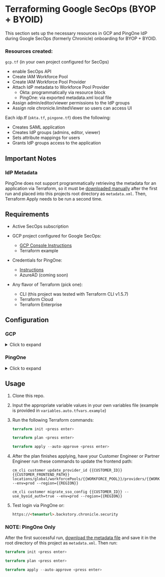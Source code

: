 # Terraforming Google SecOps (BYOP + BYOID)

This section sets up the necessary resources in GCP and PingOne IdP during Google SecOps (formerly Chronicle) onboarding for BYOP + BYOID.

### Resources created:

`gcp.tf` (in your own project configured for SecOps)

- enable SecOps API
- Create IAM Workforce Pool
- Create IAM Workforce Pool Provider
- Attach IdP metadata to Workforce Pool Provider
    - Okta: programmatically via resource block
    - PingOne: via exported metadata.xml local file
- Assign admin/editor/viewer permissions to the IdP groups
- Assign role chronicle.limitedViewer so users can access UI

Each idp.tf (`okta.tf`, `pingone.tf`) does the following:
- Creates SAML application
- Creates IdP groups (admins, editor, viewer)
- Sets attribute mappings for users
- Grants IdP groups access to the application


## Important Notes


### IdP Metadata

PingOne does not support programmatically retrieving the metadata for an application via Terraform, so it must be [downloaded manually](https://docs.pingidentity.com/r/en-us/pingone/p1_t_downloadidpmetadataapps) after the first run and placed into this projects root directory as `metadata.xml`. Then, Terraform Apply needs to be run a second time.


## Requirements

- Active SecOps subscription

- GCP project configured for Google SecOps:
    - [GCP Console Instructions](https://cloud.google.com/chronicle/docs/onboard/configure-cloud-project)
    - Terraform example

- Credentials for PingOne:
    - [Instructions](https://terraform.pingidentity.com/getting-started/pingone/)
    - AzureAD (coming soon)

- Any flavor of Terraform (pick one):
    - CLI (this project was tested with Terraform CLI v1.5.7)
    - Terraform Cloud
    - Terraform Enterprise


## Configuration

### GCP

<details>
<summary>Click to expand</summary>
<br>   
1. Authenticate with GCP:

- the easiest way is via gcloud:
    - `gcloud auth application-default login`
        - this should be run where you're running Terraform
- other methods, such as service account impersonation, Terraform Cloud environment variables, and more can be found in the [provider documentation](https://registry.terraform.io/providers/hashicorp/google/latest/docs/guides/provider_reference#authentication)

<br>   
2. Set the appropriate values for the respective GCP and SecOps variables: 
<br>
<br>

Variable | Description | Example
-- | -- | --
google_organization | This is the org name of GCP Organization.  | acmecorp.com
gcp_project_id | ID of the project configured for SecOps. | acmecorp-chronicle 
secops_tenant_url | URL of your SecOps tenant | https://acmecorp.backstory.chronicle.security


</details>

### PingOne

<details>
<summary>Click to expand</summary>

<br>1. Follow the [instructions](https://terraform.pingidentity.com/getting-started/pingone/) to create a worker application for Terraform and generate credentials.
<br>
2. Set the appropriate values for the respective PingOne variables: 

Variable | Description | Example
-- | -- | --
pingone_client_id | Client ID for the worker app client.  | xxxxxxxx-xxxx-xxxx-xxxx-xxxxxxxxxx
pingone_client_secret | Client secret for the worker app client.  | xxxxxxxxxxxxxxxxxxxxxxxxxxxxxxxx
pingone_environment_id | Environment ID for the worker app client. | xxxxxxxxx-xxxx-xxxx-xxxx-xxxxxxxxxxxxxxxx
pingone_region | The PingOne region to use. Options are `AsiaPacific` `Canada` `Europe` and `NorthAmerica`.  | NorthAmerica

</details>

## Usage

1. Clone this repo.

1. Input the appropriate variable values in your own variables file (example is provided in `variables.auto.tfvars.example`)

1. Run the following Terraform commands:

    ```terraform
    terraform init <press enter>

    terraform plan <press enter>

    terraform apply --auto-approve <press enter>
    ```

1. After the plan finishes applying, have your Customer Engineer or Partner Engineer run these commands to update the frontend path:

    ```
    cm_cli customer update_provider_id {{CUSTOMER_ID}} {{CUSTOMER_FRONTEND_PATH}} locations/global/workforcePools/{{WORKFORCE_POOL}}/providers/{{WORKFORCE_PROVIDER_ID}} --env=prod --region={{REGION}}
    ```
    ```
    cm_cli customer migrate_sso_config {{CUSTOMER_ID}} --use_byoid_auth=true --env=prod --region={{REGION}}
    ```
3. Test login via PingOne or:

    ```html
    https://<tenanturl>.backstory.chronicle.security
    ```

### NOTE: PingOne Only

After the first successful run, [download the metadata file](https://docs.pingidentity.com/r/en-us/pingone/p1_t_downloadidpmetadataapps) and save it in the root directory of this project as `metadata.xml`. Then run:

```terraform
terraform init <press enter>

terraform plan <press enter>

terraform apply --auto-approve <press enter>
```